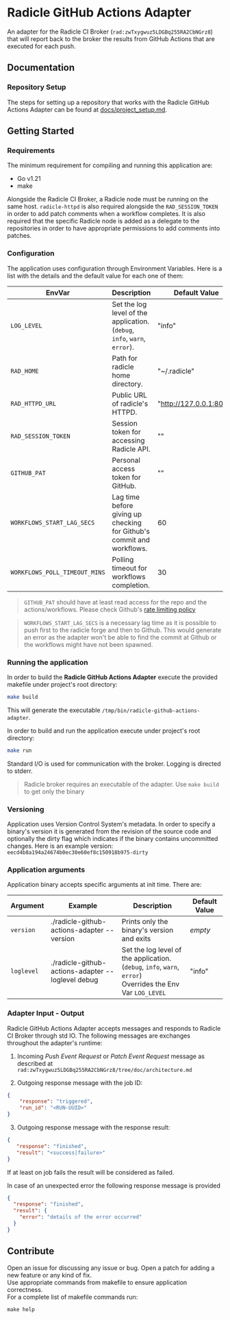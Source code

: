 # Radicle GitHub Actions Adapter

An adapter for the Radicle CI Broker (`rad:zwTxygwuz5LDGBq255RA2CbNGrz8`) that will report back to the broker the 
results from GitHub Actions that are executed for each push.

## Documentation

### Repository Setup

The steps for setting up a repository that works with the Radicle GitHub Actions Adapter can be found at 
[docs/project_setup.md](docs/project_setup.md).

## Getting Started

### Requirements

The minimum requirement for compiling and running this application are:
- Go v1.21
- make

Alongside the Radicle CI Broker, a Radicle node must be running on the same host.
`radicle-httpd` is also required alongside the `RAD_SESSION_TOKEN` in order to add patch comments when a 
workflow completes. It is also required that the specific Radicle node is added as a delegate to the repositories in 
order to have appropriate permissions to add comments into patches.

### Configuration

The application uses configuration through Environment Variables. Here is a list with the details and the default
value for each one of them:

| EnvVar                        | Description                                                                  | Default Value           |
|-------------------------------|------------------------------------------------------------------------------|-------------------------|
| `LOG_LEVEL`                   | Set the log level of the application.<br>(`debug`, `info`, `warn`, `error`). | "info"                  |
| `RAD_HOME`                    | Path for radicle home directory.                                             | "~/.radicle"            |
| `RAD_HTTPD_URL`               | Public URL of radicle's HTTPD.                                               | "http://127.0.0.1:8080" |
| `RAD_SESSION_TOKEN`           | Session token for accessing Radicle API.                                     | ""                      |
| `GITHUB_PAT`                  | Personal access token for GitHub.                                            | ""                      |
| `WORKFLOWS_START_LAG_SECS`    | Lag time before giving up checking for Github's commit and workflows.        | 60                      |
| `WORKFLOWS_POLL_TIMEOUT_MINS` | Polling timeout for workflows completion.                                    | 30                      |

> `GITHUB_PAT` should have at least read access for the repo and the actions/workflows. Please check Github's [rate 
> limiting policy](https://docs.github.com/en/rest/using-the-rest-api/rate-limits-for-the-rest-api) 
 
> `WORKFLOWS_START_LAG_SECS` is a necessary lag time as it is possible to push first to the radicle forge and then to 
> Github. This would generate an error as the adapter won't be able to find the commit at Github or the workflows 
> might have not been spawned.  
 
### Running the application

In order to build the **Radicle GitHub Actions Adapter** execute the provided makefile under project's root directory:

```bash
make build
```
This will generate the executable `/tmp/bin/radicle-github-actions-adapter`.

In order to build and run the application execute under project's root directory:

```bash
make run
```

Standard I/O is used for communication with the broker. Logging is directed to stderr.

> Radicle broker requires an executable of the adapter. Use `make build` to get only the binary

### Versioning

Application uses Version Control System's metadata. In order to specify a binary's version it is generated from the
revision of the source code and optionally the dirty flag which indicates if the binary contains uncommitted changes.
Here is an example version: `eecd4b8a194a24674b0ec30e60ef8c150918b975-dirty`

### Application arguments

Application binary accepts specific arguments at init time. There are:

| Argument   | Example                                           | Description                                                                                                       | Default Value |
|------------|---------------------------------------------------|-------------------------------------------------------------------------------------------------------------------|---------------|
| `version`  | ./radicle-github-actions-adapter --version        | Prints only the binary's version and exits                                                                        | _empty_       |
| `loglevel` | ./radicle-github-actions-adapter --loglevel debug | Set the log level of the application.<br>(`debug`, `info`, `warn`, `error`)<br/>Overrides the Env Var `LOG_LEVEL` | "info"        |

### Adapter Input - Output

Radicle GitHub Actions Adapter accepts messages and responds to Radicle CI Broker through std IO. The following messages
are exchanges throughout the adapter's runtime:

1. Incoming _Push Event Request_ or _Patch Event Request_ message as described at
   `rad:zwTxygwuz5LDGBq255RA2CbNGrz8/tree/doc/architecture.md`

2. Outgoing response message with the job ID:

```json
{
    "response": "triggered",
    "run_id": "<RUN-UUID>"
}
```
3. Outgoing response message with the response result:

```json
{
   "response": "finished",
   "result": "<success|failure>"
}
```

If at least on job fails the result will be considered as failed.

In case of an unexpected error the following response message is provided

```json
{
  "response": "finished",
  "result": {
    "error": "details of the error occurred"
  }
}
```

## Contribute

Open an issue for discussing any issue or bug.
Open a patch for adding a new feature or any kind of fix.  
Use appropriate commands from makefile to ensure application correctness.  
For a complete list of makefile commands run:
```
make help
```
